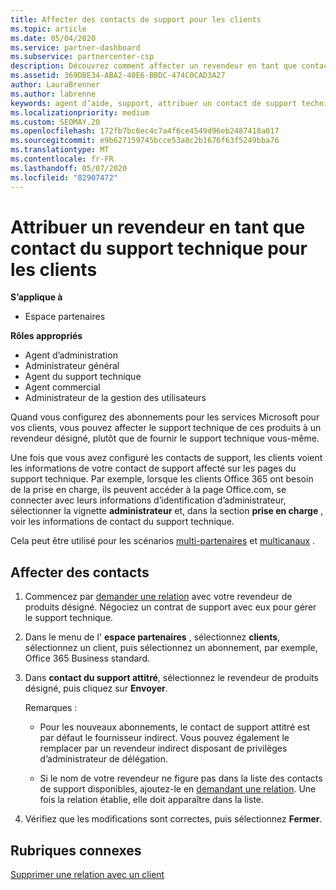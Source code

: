 ```yaml
---
title: Affecter des contacts de support pour les clients
ms.topic: article
ms.date: 05/04/2020
ms.service: partner-dashboard
ms.subservice: partnercenter-csp
description: Découvrez comment affecter un revendeur en tant que contact du support technique pour les clients qui ont des abonnements aux services Microsoft.
ms.assetid: 369DBE34-ABA2-40E6-BBDC-474C0CAD3A27
author: LauraBrenner
ms.author: labrenne
keywords: agent d’aide, support, attribuer un contact de support technique, contact de support attitré
ms.localizationpriority: medium
ms.custom: SEOMAY.20
ms.openlocfilehash: 172fb7bc6ec4c7a4f6ce4549d96eb2487418a017
ms.sourcegitcommit: e9b627159745bcce53a8c2b1676f63f5249bba76
ms.translationtype: MT
ms.contentlocale: fr-FR
ms.lasthandoff: 05/07/2020
ms.locfileid: "82907472"
---
```

# <a name="assign-a-reseller-as-a-technical-support-contact-for-customers"></a>Attribuer un revendeur en tant que contact du support technique pour les clients

**S’applique à**

- Espace partenaires

**Rôles appropriés**

- Agent d’administration
- Administrateur général
- Agent du support technique
- Agent commercial
- Administrateur de la gestion des utilisateurs

Quand vous configurez des abonnements pour les services Microsoft pour vos clients, vous pouvez affecter le support technique de ces produits à un revendeur désigné, plutôt que de fournir le support technique vous-même.

Une fois que vous avez configuré les contacts de support, les clients voient les informations de votre contact de support affecté sur les pages du support technique. Par exemple, lorsque les clients Office 365 ont besoin de la prise en charge, ils peuvent accéder à la page Office.com, se connecter avec leurs informations d’identification d’administrateur, sélectionner la vignette **administrateur** et, dans la section **prise en charge** , voir les informations de contact du support technique.

Cela peut être utilisé pour les scénarios [multi-partenaires](multipartner.md) et [multicanaux](multichannel.md) . 

<a href="" id="assigncontacts"></a>
## <a name="assign-contacts"></a>Affecter des contacts

1.  Commencez par [demander une relation](request-a-relationship-with-a-customer.md) avec votre revendeur de produits désigné. Négociez un contrat de support avec eux pour gérer le support technique.

2.  Dans le menu de l' **espace partenaires** , sélectionnez **clients**, sélectionnez un client, puis sélectionnez un abonnement, par exemple, Office 365 Business standard.

3.  Dans **contact du support attitré**, sélectionnez le revendeur de produits désigné, puis cliquez sur **Envoyer**. 

    Remarques : 
    
    *  Pour les nouveaux abonnements, le contact de support attitré est par défaut le fournisseur indirect. Vous pouvez également le remplacer par un revendeur indirect disposant de privilèges d’administrateur de délégation.
    
    *  Si le nom de votre revendeur ne figure pas dans la liste des contacts de support disponibles, ajoutez-le en [demandant une relation](request-a-relationship-with-a-customer.md). Une fois la relation établie, elle doit apparaître dans la liste.  

4.  Vérifiez que les modifications sont correctes, puis sélectionnez **Fermer**.

## <a name="related-topics"></a>Rubriques connexes

[Supprimer une relation avec un client](remove-a-relationship.md)